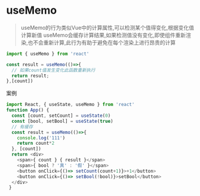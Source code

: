 # useMemo
> useMemo的行为类似Vue中的计算属性,可以检测某个值得变化,根据变化值计算新值
> useMemo会缓存计算结果,如果检测值没有变化,即使组件重新渲染,也不会重新计算,此行为有助于避免在每个渲染上进行昂贵的计算

```js
import { useMemo } from 'react'

const result = useMemo(()=>{
  // 如果count值发生变化此函数重新执行
  return result;
},[count])


```

案例
```js
import React, { useState, useMemo } from 'react'
function App() {
  const [count, setCount] = useState(0)
  const [bool, setBool] = useState(true)
  // 有缓存
  const result = useMemo(()=>{
    console.log('111')
    return count*2
  }, [count])
  return <div> 
    <span>{ count } { result }</span>
    <span>{ bool ? '真' : '假' }</span>
    <button onClick={()=> setCount(count+1)}>+1</button>
    <button onClick={()=> setBool(!bool)}>setBool</button>
  </div>
 }

```